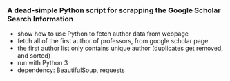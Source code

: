 ### A dead-simple Python script for scrapping the Google Scholar Search Information 

- show how to use Python to fetch author data from webpage 
- fetch all of the first author of professors, from google scholar page 
- the first author list only contains unique author (duplicates get removed, and sorted)
- run with Python 3
- dependency: BeautifulSoup, requests 